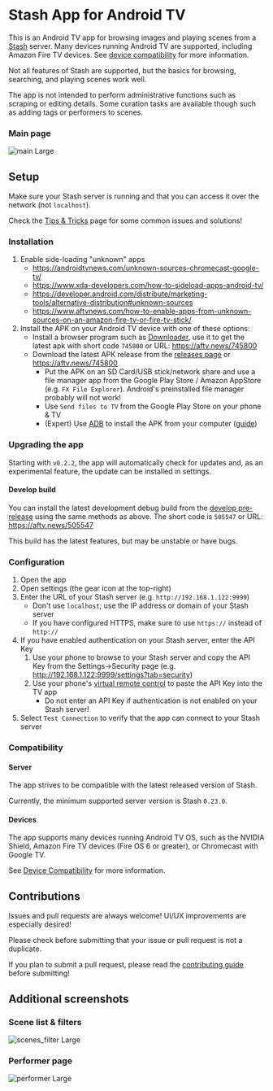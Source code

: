 # Stash App for Android TV

This is an Android TV app for browsing images and playing scenes from a [Stash](https://github.com/stashapp/stash) server. Many devices running Android TV are supported, including Amazon Fire TV devices. See [device compatibility](https://github.com/damontecres/StashAppAndroidTV/wiki/Device-Compatibility) for more information.

Not all features of Stash are supported, but the basics for browsing, searching, and playing scenes work well.

The app is not intended to perform administrative functions such as scraping or editing details. Some curation tasks are available though such as adding tags or performers to scenes.

### Main page
![main Large](https://github.com/damontecres/StashAppAndroidTV/assets/154766448/79f374cd-ae97-4a8f-bbbe-07a8a25b7148)

## Setup

Make sure your Stash server is running and that you can access it over the network (not `localhost`).

Check the [Tips & Tricks](https://github.com/damontecres/StashAppAndroidTV/wiki/Tips-&-Tricks) page for some common issues and solutions!

### Installation

1. Enable side-loading "unknown" apps
    - https://androidtvnews.com/unknown-sources-chromecast-google-tv/
    - https://www.xda-developers.com/how-to-sideload-apps-android-tv/
    - https://developer.android.com/distribute/marketing-tools/alternative-distribution#unknown-sources
    - https://www.aftvnews.com/how-to-enable-apps-from-unknown-sources-on-an-amazon-fire-tv-or-fire-tv-stick/
1. Install the APK on your Android TV device with one of these options:
    - Install a browser program such as [Downloader](https://www.aftvnews.com/downloader/), use it to get the latest apk with short code `745800` or URL: https://aftv.news/745800
    - Download the latest APK release from the [releases page](https://github.com/damontecres/StashAppAndroidTV/releases/latest) or https://aftv.news/745800
        - Put the APK on an SD Card/USB stick/network share and use a file manager app from the Google Play Store / Amazon AppStore (e.g. `FX File Explorer`). Android's preinstalled file manager probably will not work!
        - Use `Send files to TV` from the Google Play Store on your phone & TV
        - (Expert) Use [ADB](https://developer.android.com/studio/command-line/adb) to install the APK from your computer ([guide](https://fossbytes.com/side-load-apps-android-tv/#h-how-to-sideload-apps-on-your-android-tv-using-adb))

### Upgrading the app

Starting with `v0.2.2`, the app will automatically check for updates and, as an experimental feature, the update can be installed in settings.

#### Develop build

You can install the latest development debug build from the [develop pre-release](https://github.com/damontecres/StashAppAndroidTV/releases/tag/develop) using the same methods as above. The short code is `505547` or URL: https://aftv.news/505547

This build has the latest features, but may be unstable or have bugs.

### Configuration

1. Open the app
1. Open settings (the gear icon at the top-right)
1. Enter the URL of your Stash server (e.g. `http://192.168.1.122:9999`)
    - Don't use `localhost`; use the IP address or domain of your Stash server
    - If you have configured HTTPS, make sure to use `https://` instead of `http://`
1. If you have enabled authentication on your Stash server, enter the API Key
    1. Use your phone to browse to your Stash server and copy the API Key from the Settings->Security page (e.g. http://192.168.1.122:9999/settings?tab=security)
    1. Use your phone's [virtual remote control](https://support.google.com/chromecast/answer/11221499) to paste the API Key into the TV app
        - Do not enter an API Key if authentication is not enabled on your Stash server!
1. Select `Test Connection` to verify that the app can connect to your Stash server

### Compatibility

#### Server

The app strives to be compatible with the latest released version of Stash.

Currently, the minimum supported server version is Stash `0.23.0`.

#### Devices

The app supports many devices running Android TV OS, such as the NVIDIA Shield, Amazon Fire TV devices (Fire OS 6 or greater), or Chromecast with Google TV.

See [Device Compatibility](https://github.com/damontecres/StashAppAndroidTV/wiki/Device-Compatibility) for more information.

## Contributions

Issues and pull requests are always welcome! UI/UX improvements are especially desired!

Please check before submitting that your issue or pull request is not a duplicate.

If you plan to submit a pull request, please read the [contributing guide](CONTRIBUTING.md) before submitting!

## Additional screenshots

### Scene list & filters
![scenes_filter Large](https://github.com/damontecres/StashAppAndroidTV/assets/154766448/0f91b362-c2d4-414c-b813-59435c5951be)

### Performer page
![performer Large](https://github.com/damontecres/StashAppAndroidTV/assets/154766448/3b55a090-bf83-4f20-b591-8a4f85aad941)
